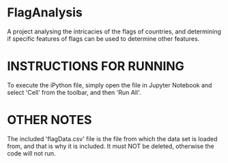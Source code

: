 # FlagAnalysis
A project analysing the intricacies of the flags of countries, and determining if specific features of flags can be used to determine other features.

# INSTRUCTIONS FOR RUNNING
To execute the iPython file, simply open the file in Jupyter Notebook and select 'Cell' from the toolbar, and then 'Run All'.

# OTHER NOTES
The included 'flagData.csv' file is the file from which the data set is loaded from, and that is why it is included. It must NOT be deleted, otherwise the code will not run.

